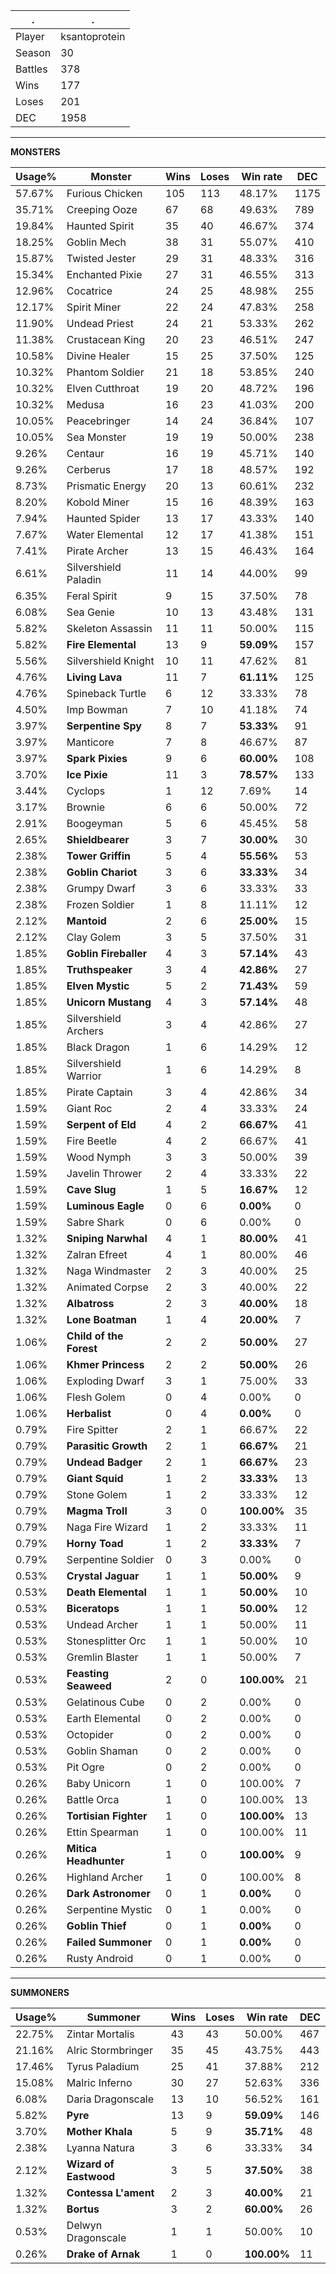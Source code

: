 .|.
|-|-
Player|ksantoprotein
Season|30
Battles|378
Wins|177
Loses|201
DEC|1958

---
**MONSTERS**

Usage%|Monster|Wins|Loses|Win rate|DEC|
-|-|-|-|-|-|
57.67%|Furious Chicken|105|113|48.17%|1175|
35.71%|Creeping Ooze|67|68|49.63%|789|
19.84%|Haunted Spirit|35|40|46.67%|374|
18.25%|Goblin Mech|38|31|55.07%|410|
15.87%|Twisted Jester|29|31|48.33%|316|
15.34%|Enchanted Pixie|27|31|46.55%|313|
12.96%|Cocatrice|24|25|48.98%|255|
12.17%|Spirit Miner|22|24|47.83%|258|
11.90%|Undead Priest|24|21|53.33%|262|
11.38%|Crustacean King|20|23|46.51%|247|
10.58%|Divine Healer|15|25|37.50%|125|
10.32%|Phantom Soldier|21|18|53.85%|240|
10.32%|Elven Cutthroat|19|20|48.72%|196|
10.32%|Medusa|16|23|41.03%|200|
10.05%|Peacebringer|14|24|36.84%|107|
10.05%|Sea Monster|19|19|50.00%|238|
9.26%|Centaur|16|19|45.71%|140|
9.26%|Cerberus|17|18|48.57%|192|
8.73%|Prismatic Energy|20|13|60.61%|232|
8.20%|Kobold Miner|15|16|48.39%|163|
7.94%|Haunted Spider|13|17|43.33%|140|
7.67%|Water Elemental|12|17|41.38%|151|
7.41%|Pirate Archer|13|15|46.43%|164|
6.61%|Silvershield Paladin|11|14|44.00%|99|
6.35%|Feral Spirit|9|15|37.50%|78|
6.08%|Sea Genie|10|13|43.48%|131|
5.82%|Skeleton Assassin|11|11|50.00%|115|
5.82%|**Fire Elemental**|13|9|**59.09%**|157|
5.56%|Silvershield Knight|10|11|47.62%|81|
4.76%|**Living Lava**|11|7|**61.11%**|125|
4.76%|Spineback Turtle|6|12|33.33%|78|
4.50%|Imp Bowman|7|10|41.18%|74|
3.97%|**Serpentine Spy**|8|7|**53.33%**|91|
3.97%|Manticore|7|8|46.67%|87|
3.97%|**Spark Pixies**|9|6|**60.00%**|108|
3.70%|**Ice Pixie**|11|3|**78.57%**|133|
3.44%|Cyclops|1|12|7.69%|14|
3.17%|Brownie|6|6|50.00%|72|
2.91%|Boogeyman|5|6|45.45%|58|
2.65%|**Shieldbearer**|3|7|**30.00%**|30|
2.38%|**Tower Griffin**|5|4|**55.56%**|53|
2.38%|**Goblin Chariot**|3|6|**33.33%**|34|
2.38%|Grumpy Dwarf|3|6|33.33%|33|
2.38%|Frozen Soldier|1|8|11.11%|12|
2.12%|**Mantoid**|2|6|**25.00%**|15|
2.12%|Clay Golem|3|5|37.50%|31|
1.85%|**Goblin Fireballer**|4|3|**57.14%**|43|
1.85%|**Truthspeaker**|3|4|**42.86%**|27|
1.85%|**Elven Mystic**|5|2|**71.43%**|59|
1.85%|**Unicorn Mustang**|4|3|**57.14%**|48|
1.85%|Silvershield Archers|3|4|42.86%|27|
1.85%|Black Dragon|1|6|14.29%|12|
1.85%|Silvershield Warrior|1|6|14.29%|8|
1.85%|Pirate Captain|3|4|42.86%|34|
1.59%|Giant Roc|2|4|33.33%|24|
1.59%|**Serpent of Eld**|4|2|**66.67%**|41|
1.59%|Fire Beetle|4|2|66.67%|41|
1.59%|Wood Nymph|3|3|50.00%|39|
1.59%|Javelin Thrower|2|4|33.33%|22|
1.59%|**Cave Slug**|1|5|**16.67%**|12|
1.59%|**Luminous Eagle**|0|6|**0.00%**|0|
1.59%|Sabre Shark|0|6|0.00%|0|
1.32%|**Sniping Narwhal**|4|1|**80.00%**|41|
1.32%|Zalran Efreet|4|1|80.00%|46|
1.32%|Naga Windmaster|2|3|40.00%|25|
1.32%|Animated Corpse|2|3|40.00%|22|
1.32%|**Albatross**|2|3|**40.00%**|18|
1.32%|**Lone Boatman**|1|4|**20.00%**|7|
1.06%|**Child of the Forest**|2|2|**50.00%**|27|
1.06%|**Khmer Princess**|2|2|**50.00%**|26|
1.06%|Exploding Dwarf|3|1|75.00%|33|
1.06%|Flesh Golem|0|4|0.00%|0|
1.06%|**Herbalist**|0|4|**0.00%**|0|
0.79%|Fire Spitter|2|1|66.67%|22|
0.79%|**Parasitic Growth**|2|1|**66.67%**|21|
0.79%|**Undead Badger**|2|1|**66.67%**|23|
0.79%|**Giant Squid**|1|2|**33.33%**|13|
0.79%|Stone Golem|1|2|33.33%|12|
0.79%|**Magma Troll**|3|0|**100.00%**|35|
0.79%|Naga Fire Wizard|1|2|33.33%|11|
0.79%|**Horny Toad**|1|2|**33.33%**|7|
0.79%|Serpentine Soldier|0|3|0.00%|0|
0.53%|**Crystal Jaguar**|1|1|**50.00%**|9|
0.53%|**Death Elemental**|1|1|**50.00%**|10|
0.53%|**Biceratops**|1|1|**50.00%**|12|
0.53%|Undead Archer|1|1|50.00%|11|
0.53%|Stonesplitter Orc|1|1|50.00%|10|
0.53%|Gremlin Blaster|1|1|50.00%|7|
0.53%|**Feasting Seaweed**|2|0|**100.00%**|21|
0.53%|Gelatinous Cube|0|2|0.00%|0|
0.53%|Earth Elemental|0|2|0.00%|0|
0.53%|Octopider|0|2|0.00%|0|
0.53%|Goblin Shaman|0|2|0.00%|0|
0.53%|Pit Ogre|0|2|0.00%|0|
0.26%|Baby Unicorn|1|0|100.00%|7|
0.26%|Battle Orca|1|0|100.00%|13|
0.26%|**Tortisian Fighter**|1|0|**100.00%**|13|
0.26%|Ettin Spearman|1|0|100.00%|11|
0.26%|**Mitica Headhunter**|1|0|**100.00%**|9|
0.26%|Highland Archer|1|0|100.00%|8|
0.26%|**Dark Astronomer**|0|1|**0.00%**|0|
0.26%|Serpentine Mystic|0|1|0.00%|0|
0.26%|**Goblin Thief**|0|1|**0.00%**|0|
0.26%|**Failed Summoner**|0|1|**0.00%**|0|
0.26%|Rusty Android|0|1|0.00%|0|

---
**SUMMONERS**

Usage%|Summoner|Wins|Loses|Win rate|DEC|
-|-|-|-|-|-|
22.75%|Zintar Mortalis|43|43|50.00%|467|
21.16%|Alric Stormbringer|35|45|43.75%|443|
17.46%|Tyrus Paladium|25|41|37.88%|212|
15.08%|Malric Inferno|30|27|52.63%|336|
6.08%|Daria Dragonscale|13|10|56.52%|161|
5.82%|**Pyre**|13|9|**59.09%**|146|
3.70%|**Mother Khala**|5|9|**35.71%**|48|
2.38%|Lyanna Natura|3|6|33.33%|34|
2.12%|**Wizard of Eastwood**|3|5|**37.50%**|38|
1.32%|**Contessa L'ament**|2|3|**40.00%**|21|
1.32%|**Bortus**|3|2|**60.00%**|26|
0.53%|Delwyn Dragonscale|1|1|50.00%|10|
0.26%|**Drake of Arnak**|1|0|**100.00%**|11|
